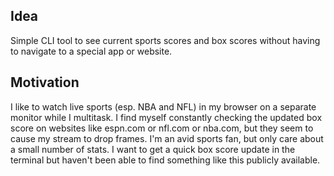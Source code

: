 ## Idea
Simple CLI tool to see current sports scores and box scores without having to navigate to a special app or website.

## Motivation
I like to watch live sports (esp. NBA and NFL) in my browser on a separate monitor while I multitask. I find myself constantly checking the updated box score on websites like espn.com or nfl.com or nba.com, but they seem to cause my stream to drop frames. I'm an avid sports fan, but only care about a small number of stats. I want to get a quick box score update in the terminal but haven't been able to find something like this publicly available.